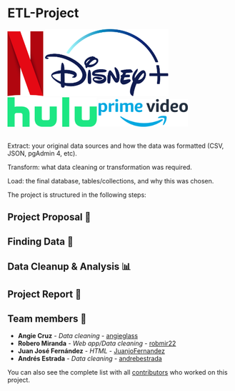 # ETL-Project

<p float="left">
<img style="padding:1" src="https://github.com/JuanjoFernandez/ETL-project/blob/main/images/netflix_logo.png" alt="Netflix Logo" width="80">
<img src="https://github.com/JuanjoFernandez/ETL-project/blob/main/images/disney_logo.png" alt="Dinsey Logo" height="150">
<img src="https://github.com/JuanjoFernandez/ETL-project/blob/main/images/hulu_logo.png" alt="Hulu Logo" width="200">
<img src="https://github.com/JuanjoFernandez/ETL-project/blob/main/images/prime_logo.png" alt="Prime Logo" width="200">
</p>

<br>
Extract: your original data sources and how the data was formatted (CSV, JSON, pgAdmin 4, etc).


Transform: what data cleaning or transformation was required.


Load: the final database, tables/collections, and why this was chosen.


The project is structured in the following steps:

## Project Proposal 🎯

## Finding Data 🔎

## Data Cleanup & Analysis 📊

## Project Report 📑 



## Team members 👥

* **Angie Cruz** - *Data cleaning* - [angieglass](https://github.com/angieglass)
* **Robero Miranda** - *Web app/Data cleaning* - [robmir22](https://github.com/robmir22)
* **Juan José Fernández** - *HTML* - [JuanjoFernandez](https://github.com/JuanjoFernandez)
* **Andrés Estrada** - *Data cleaning* - [andrebestrada](https://github.com/andrebestrada)

You can also see the complete list with all [contributors](https://github.com/JuanjoFernandez/ETL-project/graphs/contributors) who worked on this project. 

